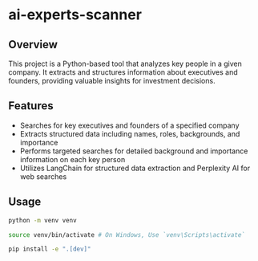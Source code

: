 # ai-experts-scanner
## Overview

This project is a Python-based tool that analyzes key people in a given company. It extracts and structures information about executives and founders, providing valuable insights for investment decisions.

## Features

- Searches for key executives and founders of a specified company
- Extracts structured data including names, roles, backgrounds, and importance
- Performs targeted searches for detailed background and importance information on each key person
- Utilizes LangChain for structured data extraction and Perplexity AI for web searches

## Usage
```bash
python -m venv venv
```
```bash
source venv/bin/activate # On Windows, Use `venv\Scripts\activate`
```
```bash
pip install -e ".[dev]"
```

